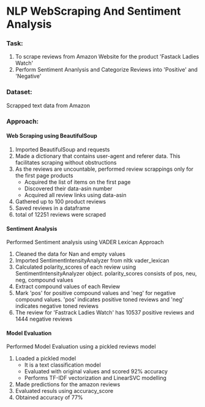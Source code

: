 # NLP WebScraping And Sentiment Analysis
### Task:
  1. To scrape reviews from Amazon Website for the product 'Fastack Ladies Watch'
  2. Perform Sentiment Ananlysis and Categorize Reviews into 'Positive' and 'Negative'
### Dataset:
  Scrapped text data from Amazon
  
### Approach:
#### Web Scraping using BeautifulSoup
  1. Imported BeautifulSoup and requests
  2. Made a dictionary that contains user-agent and referer data. This facilitates scraping without obstructions
  3. As the reviews are uncountable, performed review scrappings only for the first page products
     - Acquired the list of items on the first page
     - Discovered their data-asin number
     - Acquired all review links using data-asin
  4. Gathered up to 100 product reviews
  5. Saved reviews in a dataframe
  6. total of 12251 reviews were scraped
    
#### Sentiment Analysis
Performed Sentiment analysis using VADER Lexican Approach
  1. Cleaned the data for Nan and empty values
  2. Imported SentimentIntensityAnalyzer from nltk vader_lexican
  3. Calculated polarity_scores of each review using SentimentIntensityAnalyzer object. polarity_scores consists of pos, neu, neg, compound values
  4. Extract compound values of each Review
  5. Mark 'pos' for positive compound values and 'neg' for negative compound values. 'pos' indicates positive toned reviews and 'neg' indicates negative toned reviews
  6. The review for 'Fastrack Ladies Watch' has 10537 positive reviews and 1444 negative reviews
  
#### Model Evaluation
Performed Model Evaluation using a pickled reviews model 
  1. Loaded a pickled model
     - It is a text classification model
     - Evaluated with original values and scored 92% accuracy
     - Performs TF-IDF vectorization and LinearSVC modelling
  2. Made predictions for the amazon reviews
  3. Evaluated resuls using accuracy_score
  4. Obtained accuracy of 77%
